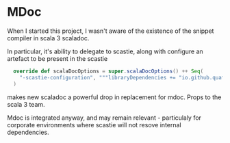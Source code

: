 # MDoc

When I started this project, I wasn't aware of the existence of the snippet compiler in scala 3 scaladoc.

In particular, it's ability to delegate to scastie, along with configure an artefact to be present in the scastie
```scala
  override def scalaDocOptions = super.scalaDocOptions() ++ Seq(
    "-scastie-configuration", """libraryDependencies += "io.github.quafadas" %% "scautable" % "0.0.5""""
  )

```
makes new scaladoc a powerful drop in replacement for mdoc. Props to the scala 3 team.

Mdoc is integrated anyway, and may remain relevant - particulaly for corporate environments where scastie will not resove internal dependencies.